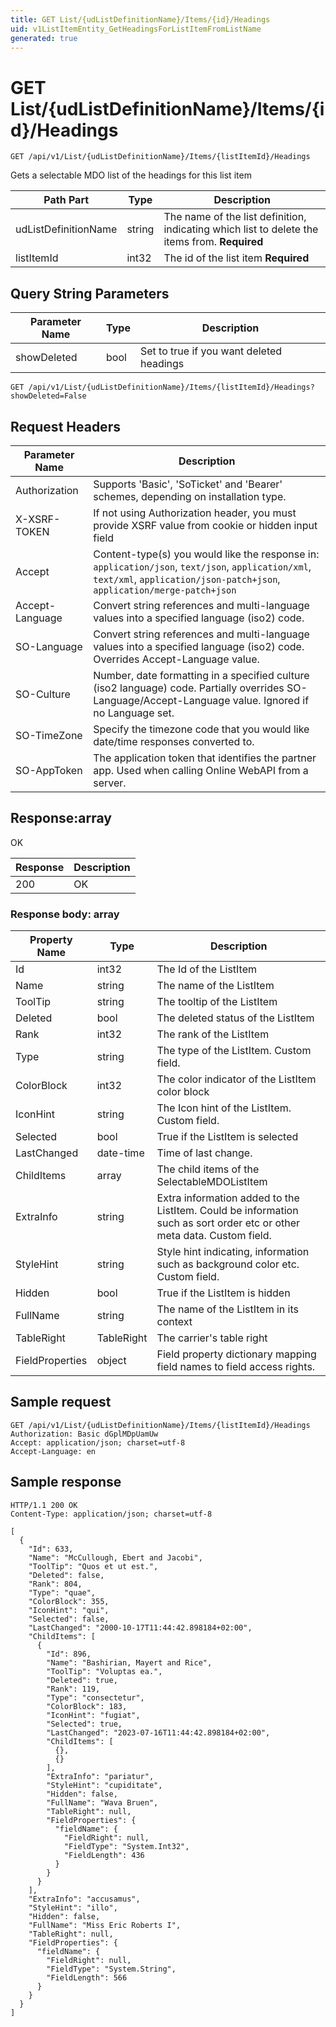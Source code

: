 ```yaml
---
title: GET List/{udListDefinitionName}/Items/{id}/Headings
uid: v1ListItemEntity_GetHeadingsForListItemFromListName
generated: true
---
```


# GET List/{udListDefinitionName}/Items/{id}/Headings

```http
GET /api/v1/List/{udListDefinitionName}/Items/{listItemId}/Headings
```

Gets a selectable MDO list of the headings for this list item






| Path Part | Type | Description |
|-----------|------|-------------|
| udListDefinitionName | string | The name of the list definition, indicating which list to delete the items from. **Required** |
| listItemId | int32 | The id of the list item **Required** |


## Query String Parameters

| Parameter Name | Type |  Description |
|----------------|------|--------------|
| showDeleted | bool |  Set to true if you want deleted headings |

```http
GET /api/v1/List/{udListDefinitionName}/Items/{listItemId}/Headings?showDeleted=False
```


## Request Headers

| Parameter Name | Description |
|----------------|-------------|
| Authorization  | Supports 'Basic', 'SoTicket' and 'Bearer' schemes, depending on installation type. |
| X-XSRF-TOKEN   | If not using Authorization header, you must provide XSRF value from cookie or hidden input field |
| Accept         | Content-type(s) you would like the response in: `application/json`, `text/json`, `application/xml`, `text/xml`, `application/json-patch+json`, `application/merge-patch+json` |
| Accept-Language | Convert string references and multi-language values into a specified language (iso2) code. |
| SO-Language | Convert string references and multi-language values into a specified language (iso2) code. Overrides Accept-Language value. |
| SO-Culture | Number, date formatting in a specified culture (iso2 language) code. Partially overrides SO-Language/Accept-Language value. Ignored if no Language set. |
| SO-TimeZone | Specify the timezone code that you would like date/time responses converted to. |
| SO-AppToken | The application token that identifies the partner app. Used when calling Online WebAPI from a server. |


## Response:array

OK

| Response | Description |
|----------------|-------------|
| 200 | OK |

### Response body: array

| Property Name | Type |  Description |
|----------------|------|--------------|
| Id | int32 | The Id of the ListItem |
| Name | string | The name of the ListItem |
| ToolTip | string | The tooltip of the ListItem |
| Deleted | bool | The deleted status of the ListItem |
| Rank | int32 | The rank of the ListItem |
| Type | string | The type of the ListItem. Custom field. |
| ColorBlock | int32 | The color indicator of the ListItem color block |
| IconHint | string | The Icon hint of the ListItem. Custom field. |
| Selected | bool | True if the ListItem is selected |
| LastChanged | date-time | Time of last change. |
| ChildItems | array | The child items of the SelectableMDOListItem |
| ExtraInfo | string | Extra information added to the ListItem. Could be information such as sort order etc or other meta data. Custom field. |
| StyleHint | string | Style hint indicating, information such as background color etc. Custom field. |
| Hidden | bool | True if the ListItem is hidden |
| FullName | string | The name of the ListItem in its context |
| TableRight | TableRight | The carrier's table right |
| FieldProperties | object | Field property dictionary mapping field names to field access rights. |

## Sample request

```http!
GET /api/v1/List/{udListDefinitionName}/Items/{listItemId}/Headings
Authorization: Basic dGplMDpUamUw
Accept: application/json; charset=utf-8
Accept-Language: en
```

## Sample response

```http_
HTTP/1.1 200 OK
Content-Type: application/json; charset=utf-8

[
  {
    "Id": 633,
    "Name": "McCullough, Ebert and Jacobi",
    "ToolTip": "Quos et ut est.",
    "Deleted": false,
    "Rank": 804,
    "Type": "quae",
    "ColorBlock": 355,
    "IconHint": "qui",
    "Selected": false,
    "LastChanged": "2000-10-17T11:44:42.898184+02:00",
    "ChildItems": [
      {
        "Id": 896,
        "Name": "Bashirian, Mayert and Rice",
        "ToolTip": "Voluptas ea.",
        "Deleted": true,
        "Rank": 119,
        "Type": "consectetur",
        "ColorBlock": 183,
        "IconHint": "fugiat",
        "Selected": true,
        "LastChanged": "2023-07-16T11:44:42.898184+02:00",
        "ChildItems": [
          {},
          {}
        ],
        "ExtraInfo": "pariatur",
        "StyleHint": "cupiditate",
        "Hidden": false,
        "FullName": "Wava Bruen",
        "TableRight": null,
        "FieldProperties": {
          "fieldName": {
            "FieldRight": null,
            "FieldType": "System.Int32",
            "FieldLength": 436
          }
        }
      }
    ],
    "ExtraInfo": "accusamus",
    "StyleHint": "illo",
    "Hidden": false,
    "FullName": "Miss Eric Roberts I",
    "TableRight": null,
    "FieldProperties": {
      "fieldName": {
        "FieldRight": null,
        "FieldType": "System.String",
        "FieldLength": 566
      }
    }
  }
]
```